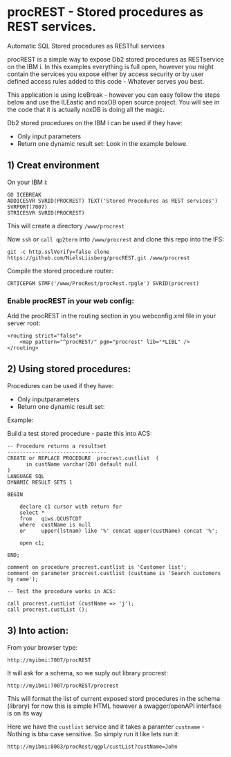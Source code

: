# procREST - Stored procedures as REST services.

Automatic SQL Stored procedures as RESTfull services 

procREST is a simple way to expose Db2 stored procedures as RESTservice on the IBM i. 
In this examples everything is full open, however you might contain the services 
you expose either by access security or by user defined access rules added to this code - Whatever serves you best.

This application is using IceBreak - however you can easy follow the steps below and use the ILEastic and noxDB 
open source project. You will see in the code that it is actually noxDB is doing all the magic.  

Db2 stored procedures on the IBM i can be used if they have:
* Only input parameters
* Return one dynamic result set:
Look in the example belowe.


## 1) Creat environment

On your IBM i: 

```
GO ICEBREAK
ADDICESVR SVRID(PROCREST) TEXT('Stored Procedures as REST services') SVRPORT(7007)                               
STRICESVR SVRID(PROCREST)
```
This will create a directory `/www/procrest`

Now `ssh` or  `call qp2term` into `/www/procrest` and clone this repo into the IFS:

```
git -c http.sslVerify=false clone https://github.com/NielsLiisberg/procREST.git /www/procrest

``` 

Compile the stored procedure router:

```
CRTICEPGM STMF('/www/ProcRest/procRest.rpgle') SVRID(procrest)
````

### Enable procREST in your web config:

Add the procREST in the routing section in you webconfig.xml file in your server root:

```
<routing strict="false">
	<map pattern="^procREST/" pgm="procrest" lib="*LIBL" />
</routing>
```


## 2) Using stored procedures: 

Procedures can be used if they have:

*	Only inputparameters
*	Return one dynamic result set:

Example:

Build a test stored procedure - paste this into ACS:

```
-- Procedure returns a resultset
--------------------------------
CREATE or REPLACE PROCEDURE  procrest.custlist  (
	  in custName varchar(20) default null
)
LANGUAGE SQL 
DYNAMIC RESULT SETS 1

BEGIN

	declare c1 cursor with return for
	select * 
	from   qiws.QCUSTCDT
	where  custName is null 
	or     upper(lstnam) like '%' concat upper(custName) concat '%';
	
	open c1;

END; 

comment on procedure procrest.custlist is 'Customer list';
comment on parameter procrest.custlist (custname is 'Search customers by name');

-- Test the procedure works in ACS:

call procrest.custList (custName => 'j');
call procrest.custList ();
``` 



## 3) Into action:

From your browser type: 
```
http://myibmi:7007/procREST
```

It will ask for a schema, so we suply out library procrest:
```
http://myibmi:7007/procREST/procrest
```
This will format the list of current exposed stord procedures in the schema (library) for now 
this is simple HTML however a swagger/openAPI interface is on its way


Here we have the `custlist` service and it takes a paramter `custname` - Nothing is btw case sensitive. So simply run it like lets run it:
```
http://myibmi:8003/procRest/qgpl/custList?custName=John
```
